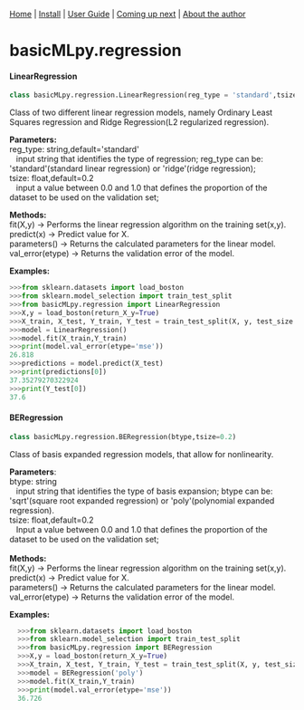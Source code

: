 [Home](https://henrysilvacs.github.io/basicMLpy/)  | [Install](https://henrysilvacs.github.io/basicMLpy/install) | [User Guide](https://henrysilvacs.github.io/basicMLpy/user_guide) | [Coming up next](https://henrysilvacs.github.io/basicMLpy/coming_up_next) | [About the author](https://henrysilvacs.github.io/basicMLpy/about)
# basicMLpy.regression
#### LinearRegression
```python
class basicMLpy.regression.LinearRegression(reg_type = 'standard',tsize = 0.2)
```
Class of two different linear regression models, namely Ordinary Least Squares regression and Ridge Regression(L2 regularized regression).<br />


**Parameters:**<br />
reg_type: string,default='standard'<br />
               &nbsp;&nbsp;&nbsp;input string that identifies the type of regression; reg_type can be: 'standard'(standard linear regression) or 'ridge'(ridge regression);<br />
               tsize: float,default=0.2<br />
               &nbsp;&nbsp;&nbsp;input a value between 0.0 and 1.0 that defines the proportion of the dataset to be used on the validation set;<br />
               
               
**Methods:**<br />          fit(X,y) -> Performs the linear regression algorithm on the training set(x,y).<br />
         predict(x) -> Predict value for X.<br />
         parameters() -> Returns the calculated parameters for the linear model.<br />
         val_error(etype) -> Returns the validation error of the model.<br />
         
         
  **Examples:**
  ```python
  >>>from sklearn.datasets import load_boston
  >>>from sklearn.model_selection import train_test_split
  >>>from basicMLpy.regression import LinearRegression
  >>>X,y = load_boston(return_X_y=True)
  >>>X_train, X_test, Y_train, Y_test = train_test_split(X, y, test_size = 0.2, random_state=5)
  >>>model = LinearRegression()
  >>>model.fit(X_train,Y_train)
  >>>print(model.val_error(etype='mse'))
  26.818
  >>>predictions = model.predict(X_test)
  >>>print(predictions[0])
  37.35279270322924
  >>>print(Y_test[0])
  37.6
  ```
  
  
#### BERegression
  ```python
  class basicMLpy.regression.BERegression(btype,tsize=0.2)
  ```
Class of basis expanded regression models, that allow for nonlinearity.<br />


**Parameters**:<br /> 
            btype: string<br />
                &nbsp;&nbsp;&nbsp;input string that identifies the type of basis expansion; btype can be: 'sqrt'(square root expanded regression) or 'poly'(polynomial expanded regression).<br />
            tsize: float,default=0.2<br />
                &nbsp;&nbsp;&nbsp;Input a value between 0.0 and 1.0 that defines the proportion of the dataset to be used on the validation set;<br />     
       **Methods:**<br />        fit(X,y) -> Performs the linear regression algorithm on the training set(x,y).<br /> 
        predict(x) -> Predict value for X.<br /> 
        parameters() -> Returns the calculated parameters for the linear model.<br /> 
        val_error(etype) -> Returns the validation error of the model.<br /> 
        
        
**Examples:**
```python
  >>>from sklearn.datasets import load_boston
  >>>from sklearn.model_selection import train_test_split
  >>>from basicMLpy.regression import BERegression
  >>>X,y = load_boston(return_X_y=True)
  >>>X_train, X_test, Y_train, Y_test = train_test_split(X, y, test_size = 0.2, random_state=5)
  >>>model = BERegression('poly')
  >>>model.fit(X_train,Y_train)
  >>>print(model.val_error(etype='mse'))
  36.726
```
